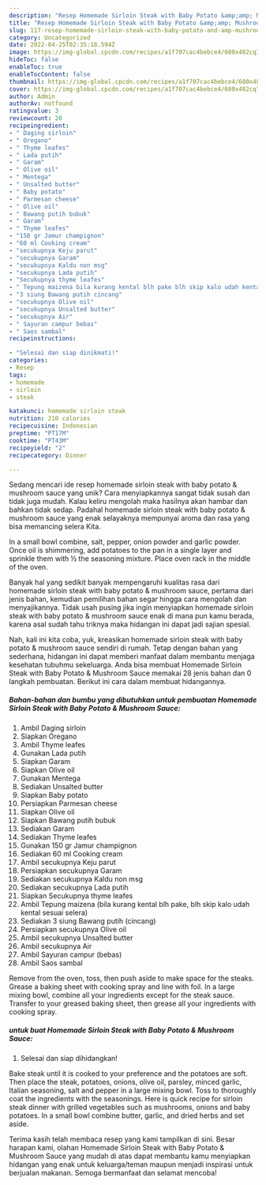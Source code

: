 ```yaml
---
description: "Resep Homemade Sirloin Steak with Baby Potato &amp;amp; Mushroom Sauce yang Bisa Manjain Lidah"
title: "Resep Homemade Sirloin Steak with Baby Potato &amp;amp; Mushroom Sauce yang Bisa Manjain Lidah"
slug: 117-resep-homemade-sirloin-steak-with-baby-potato-and-amp-mushroom-sauce-yang-bisa-manjain-lidah
category: Uncategorized
date: 2022-04-25T02:35:18.594Z
image: https://img-global.cpcdn.com/recipes/a1f707cac4bebce4/680x482cq70/homemade-sirloin-steak-with-baby-potato-mushroom-sauce-foto-resep-utama.jpg
hideToc: false
enableToc: true
enableTocContent: false
thumbnail: https://img-global.cpcdn.com/recipes/a1f707cac4bebce4/680x482cq70/homemade-sirloin-steak-with-baby-potato-mushroom-sauce-foto-resep-utama.jpg
cover: https://img-global.cpcdn.com/recipes/a1f707cac4bebce4/680x482cq70/homemade-sirloin-steak-with-baby-potato-mushroom-sauce-foto-resep-utama.jpg
author: Admin
authorAv: notfound
ratingvalue: 3
reviewcount: 20
recipeingredient:
- " Daging sirloin"
- " Oregano"
- " Thyme leafes"
- " Lada putih"
- " Garam"
- " Olive oil"
- " Mentega"
- " Unsalted butter"
- " Baby potato"
- " Parmesan cheese"
- " Olive oil"
- " Bawang putih bubuk"
- " Garam"
- " Thyme leafes"
- "150 gr Jamur champignon"
- "60 ml Cooking cream"
- "secukupnya Keju parut"
- "secukupnya Garam"
- "secukupnya Kaldu non msg"
- "secukupnya Lada putih"
- "Secukupnya thyme leafes"
- " Tepung maizena bila kurang kental blh pake blh skip kalo udah kental sesuai selera"
- "3 siung Bawang putih cincang"
- "secukupnya Olive oil"
- "secukupnya Unsalted butter"
- "secukupnya Air"
- " Sayuran campur bebas"
- " Saos sambal"
recipeinstructions:

- "Selesai dan siap dinikmati!"
categories:
- Resep
tags:
- homemade
- sirloin
- steak

katakunci: homemade sirloin steak 
nutrition: 210 calories
recipecuisine: Indonesian
preptime: "PT17M"
cooktime: "PT43M"
recipeyield: "2"
recipecategory: Dinner

---
```





Sedang mencari ide resep homemade sirloin steak with baby potato &amp; mushroom sauce yang unik? Cara menyiapkannya sangat tidak susah dan tidak juga mudah. Kalau keliru mengolah maka hasilnya akan hambar dan bahkan tidak sedap. Padahal homemade sirloin steak with baby potato &amp; mushroom sauce yang enak selayaknya mempunyai aroma dan rasa yang bisa memancing selera Kita.





In a small bowl combine, salt, pepper, onion powder and garlic powder. Once oil is shimmering, add potatoes to the pan in a single layer and sprinkle them with ½ the seasoning mixture. Place oven rack in the middle of the oven.

Banyak hal yang sedikit banyak mempengaruhi kualitas rasa dari homemade sirloin steak with baby potato &amp; mushroom sauce, pertama dari jenis bahan, kemudian pemilihan bahan segar hingga cara mengolah dan menyajikannya. Tidak usah pusing jika ingin menyiapkan homemade sirloin steak with baby potato &amp; mushroom sauce enak di mana pun kamu berada, karena asal sudah tahu triknya maka hidangan ini dapat jadi sajian spesial.






Nah, kali ini kita coba, yuk, kreasikan homemade sirloin steak with baby potato &amp; mushroom sauce sendiri di rumah. Tetap dengan bahan yang sederhana, hidangan ini dapat memberi manfaat dalam membantu menjaga kesehatan tubuhmu sekeluarga. Anda bisa membuat Homemade Sirloin Steak with Baby Potato &amp; Mushroom Sauce memakai 28 jenis bahan dan 0 langkah pembuatan. Berikut ini cara dalam membuat hidangannya.

<!--inarticleads1-->

##### Bahan-bahan dan bumbu yang dibutuhkan untuk pembuatan Homemade Sirloin Steak with Baby Potato &amp; Mushroom Sauce:

1. Ambil  Daging sirloin
1. Siapkan  Oregano
1. Ambil  Thyme leafes
1. Gunakan  Lada putih
1. Siapkan  Garam
1. Siapkan  Olive oil
1. Gunakan  Mentega
1. Sediakan  Unsalted butter
1. Siapkan  Baby potato
1. Persiapkan  Parmesan cheese
1. Siapkan  Olive oil
1. Siapkan  Bawang putih bubuk
1. Sediakan  Garam
1. Sediakan  Thyme leafes
1. Gunakan 150 gr Jamur champignon
1. Sediakan 60 ml Cooking cream
1. Ambil secukupnya Keju parut
1. Persiapkan secukupnya Garam
1. Sediakan secukupnya Kaldu non msg
1. Sediakan secukupnya Lada putih
1. Siapkan Secukupnya thyme leafes
1. Ambil  Tepung maizena (bila kurang kental blh pake, blh skip kalo udah kental sesuai selera)
1. Sediakan 3 siung Bawang putih (cincang)
1. Persiapkan secukupnya Olive oil
1. Ambil secukupnya Unsalted butter
1. Ambil secukupnya Air
1. Ambil  Sayuran campur (bebas)
1. Ambil  Saos sambal


Remove from the oven, toss, then push aside to make space for the steaks. Grease a baking sheet with cooking spray and line with foil. In a large mixing bowl, combine all your ingredients except for the steak sauce. Transfer to your greased baking sheet, then grease all your ingredients with cooking spray. 

<!--inarticleads2-->

#####  untuk buat Homemade Sirloin Steak with Baby Potato &amp; Mushroom Sauce:


1. Selesai dan siap dihidangkan!

Bake steak until it is cooked to your preference and the potatoes are soft. Then place the steak, potatoes, onions, olive oil, parsley, minced garlic, Italian seasoning, salt and pepper in a large mixing bowl. Toss to thoroughly coat the ingredients with the seasonings. Here is quick recipe for sirloin steak dinner with grilled vegetables such as mushrooms, onions and baby potatoes. In a small bowl combine butter, garlic, and dried herbs and set aside. 

Terima kasih telah membaca resep yang kami tampilkan di sini. Besar harapan kami, olahan Homemade Sirloin Steak with Baby Potato &amp; Mushroom Sauce yang mudah di atas dapat membantu kamu menyiapkan hidangan yang enak untuk keluarga/teman maupun menjadi inspirasi untuk berjualan makanan. Semoga bermanfaat dan selamat mencoba!
